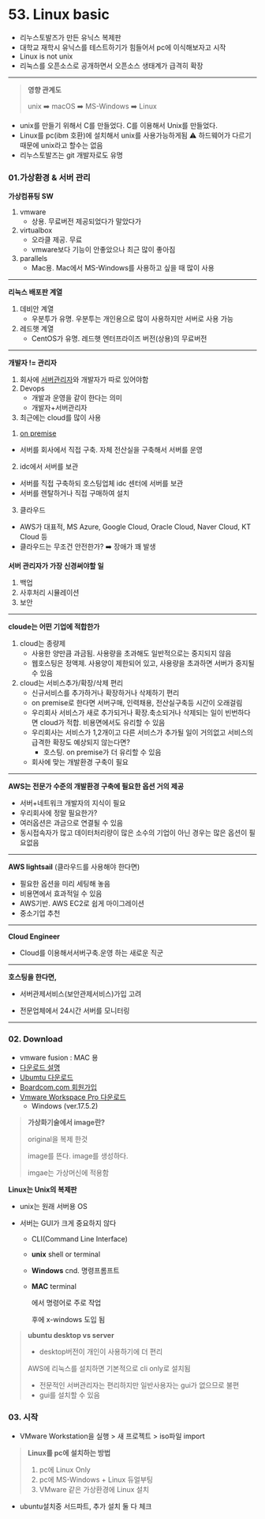 # 53. Linux basic

- 리누스토발즈가 만든 유닉스 복제판
- 대학교 재학시 유닉스를 테스트하기가 힘들어서 pc에 이식해보자고 시작
- Linux is not unix
- 리눅스를 오픈소스로 공개하면서 오픈소스 생태계가 급격히 확장

---

> **영향 관계도**
>
> unix :arrow_right: macOS :arrow_right: MS-Windows
>  	 :arrow_right: Linux

- unix를 만들기 위해서 C를 만들었다. C를 이용해서 Unix를 만들었다.
- Linux를 pc(ibm 호환)에 설치해서 unix를 사용가능하게됨
  :warning: 하드웨어가 다르기 때문에 unix라고 할수는 없음
- 리누스토발즈는 git 개발자로도 유명



### 01.가상환경 & 서버 관리

**가상컴퓨팅 SW**

1. vmware
   - 상용. 무료버전 제공되었다가 말았다가 
2. virtualbox
   - 오라클 제공. 무료
   - vmware보다 기능이 안좋았으나 최근 많이 좋아짐
3. parallels
   - Mac용. Mac에서 MS-Windows를 사용하고 싶을 때 많이 사용

---

**리눅스 배포판 계열**

1. 데비안 계열
   - 우분투가 유명. 우분투는 개인용으로 많이 사용하지만 서버로 사용 가능
2. 레드햇 계열
   - CentOS가 유명. 레드햇 엔터프라이즈 버전(상용)의 무료버전

---

**개발자 != 관리자**

1. 회사에 <u>서버관리자</u>와 개발자가 따로 있어야함
2. Devops
   - 개발과 운영을 같이 한다는 의미
   - 개발자+서버관리자
3. 최근에는 cloud를 많이 사용



1) <u>on premise</u>

- 서버를 회사에서 직접 구축. 자체 전산실을 구축해서 서버를 운영

2) idc에서 서버를 보관

- 서버를 직접 구축하되 호스팅업체 idc 센터에 서버를 보관
- 서버를 렌탈하거나 직접 구매하여 설치

3) 클라우드

- AWS가 대표적, MS Azure, Google Cloud, Oracle Cloud, Naver Cloud, KT Cloud 등
- 클라우드는 무조건 안전한가? :arrow_right: 장애가 꽤 발생



**서버 관리자가 가장 신경써야할 일**

1. 백업
2. 사후처리 시뮬레이션
3. 보안

---

**cloude는 어떤 기업에 적합한가**

1. cloud는 종량제
   - 사용한 양만큼 과금됨. 사용량을 초과해도 일반적으로는 중지되지 않음
   - 웹호스팅은 정액제. 사용양이 제한되어 있고, 사용량을 초과하면 서버가 중지될 수 있음
2. cloud는 서비스추가/확장/삭제 편리
   - 신규서비스를 추가하거나 확장하거나 삭제하기 편리
   - on premise로 한다면 서버구매, 인력채용, 전산실구축등 시간이 오래걸림
   - 우리회사 서비스가 새로 추가되거나 확장.축소되거나 삭제되는 일이 빈번하다면 cloud가 적합. 비용면에서도 유리할 수 있음
   - 우리회사는 서비스가 1,2개이고 다른 서비스가 추가될 일이 거의없고 서비스의 급격한 확장도 예상되지 않는다면?
     - 호스팅. on premise가 더 유리할 수 있음
   - 회사에 맞는 개발환경 구축이 필요

---

**AWS는 전문가 수준의 개발환경 구축에 필요한 옵션 거의 제공**

- 서버+네트워크 개발자의 지식이 필요
- 우리회사에 정말 필요한가?
- 여러옵션은 과금으로 연결될 수 있음
- 동시접속자가 많고 데이터처리량이 많은 소수의 기업이 아닌 경우는 많은 옵션이 필요없음

---

**AWS lightsail** (클라우드를 사용해야 한다면)

- 필요한 옵션을 미리 세팅해 놓음
- 비용면에서 효과적일 수 있음
- AWS기반. AWS EC2로 쉽게 마이그레이션
- 중소기업 추천

---

**Cloud Engineer**

- Cloud를 이용해서서버구축.운영 하는 새로운 직군

---

**호스팅을 한다면,**

- 서버관제서비스(보안관제서비스)가입 고려


- 전문업체에서 24시간 서버를 모니터링

---



### 02. Download

- vmware fusion : MAC 용
- [다운로드 설명](https://foxydog.tistory.com/176)
- [Ubumtu 다운로드](https://ubuntu.com/download/desktop)
- [Boardcom.com 회원가입](https://www.broadcom.com/)
- [Vmware Workspace Pro 다운로드](https://www.vmware.com/products/desktop-hypervisor/workstation-and-fusion)
  - Windows (ver.17.5.2)



> **가상화기술에서 image란?**
>
> original을 복제 한것
>
> image를 뜬다. image를 생성하다.
>
> imgae는 가상머신에 적용함



**Linux는 Unix의 복제판**

- unix는 원래 서버용 OS

- 서버는 GUI가 크게 중요하지 않다

  - CLI(Command Line Interface)

  - **unix** shell or terminal

  - **Windows** cnd. 명령프롬프트

  - **MAC** terminal

    에서 명령어로 주로 작업

    후에 x-windows 도입 됨

> **ubuntu desktop vs server**
>
> - desktop버전이 개인이 사용하기에 더 편리
>
> AWS에 리눅스를 설치하면 기본적으로 cli only로 설치됨
>
> - 전문적인 서버관리자는 편리하지만 일반사용자는 gui가 없으므로 불편
> - gui를 설치할 수 있음



### 03. 시작

- VMware Workstation을 실행 > 새 프로젝트 > iso파일 import

> **Linux를 pc에 설치하는 방법**
>
> 1. pc에 Linux Only
> 2. pc에 MS-Windows + Linux 듀얼부팅
> 3. VMware 같은 가상환경에 Linux 설치

- ubuntu설치중 서드파트, 추가 설치 둘 다 체크